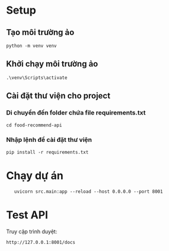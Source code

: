 # Setup

## Tạo môi trường ảo

```
python -m venv venv
```

## Khởi chạy môi trường ảo

```
.\venv\Scripts\activate
```

## Cài đặt thư viện cho project

### Di chuyển đến folder chứa file requirements.txt

```
cd food-recommend-api
```

### Nhập lệnh để cài đặt thư viện

```
pip install -r requirements.txt
```

# Chạy dự án

```
   uvicorn src.main:app --reload --host 0.0.0.0 --port 8001
```

# Test API

Truy cập trình duyệt:

```
http://127.0.0.1:8001/docs
```
